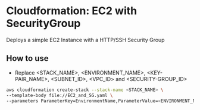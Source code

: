 # Cloudformation: EC2 with SecurityGroup
Deploys a simple EC2 Instance with a HTTP/SSH Security Group

## How to use

- Replace <STACK_NAME>, <ENVIRONMENT_NAME>, <KEY-PAIR_NAME>, <SUBNET_ID>, <VPC_ID> and <SECURITY-GROUP_ID>

``` bash
aws cloudformation create-stack --stack-name <STACK_NAME> \
--template-body file://EC2_and_SG.yaml \
--parameters ParameterKey=EnvironmentName,ParameterValue=<ENVIRONMENT_NAME> ParameterKey=KeyName,ParameterValue=<KEY-PAIR_NAME> ParameterKey=CreateSecurityGroup,ParameterValue=true ParameterKey=SubnetConfig,ParameterValue=<SUBNET_ID> ParameterKey=VPCConfig,ParameterValue=<VPC_ID> ParameterKey=SecurityGroupConfig,ParameterValue=<SECURITY-GROUP_ID>
```